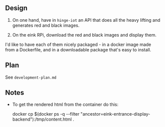 ## Design

1. On one hand, have in `hinge-iot` an API that does all the heavy lifting
   and generates red and black images.

2. On the eink RPi, download the red and black images and display them.

I'd like to have each of them nicely packaged - in a docker image made from a
Dockerfile, and in a downloadable package that's easy to install.

## Plan

See `development-plan.md`

## Notes

* To get the rendered html from the container do this:

   docker cp $(docker ps -q --filter "ancestor=eink-entrance-display-backend"):/tmp/content.html .
